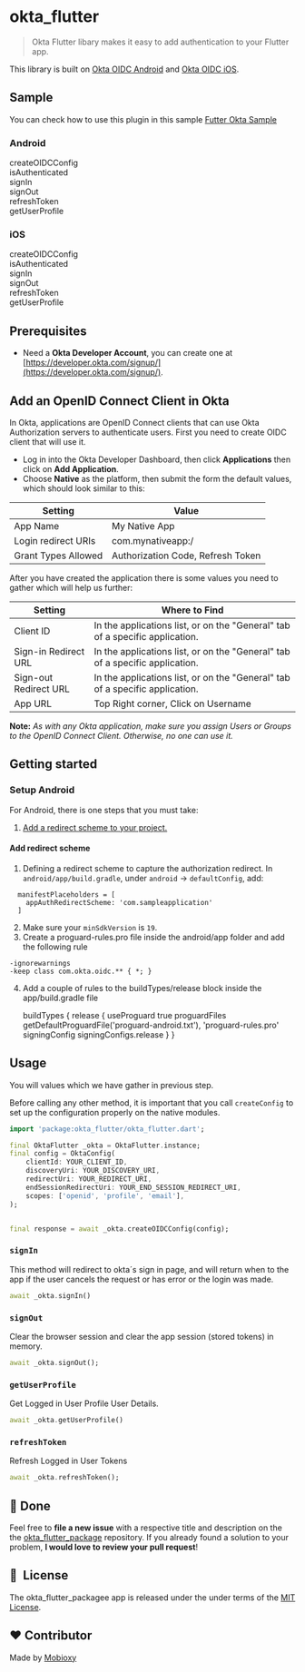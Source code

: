 # okta_flutter

> Okta Flutter libary makes it easy to add authentication to your Flutter app.

This library is built on [Okta OIDC Android](https://github.com/okta/okta-oidc-android) and [Okta OIDC iOS](https://github.com/okta/okta-oidc-ios).

## Sample

You can check how to use this plugin in this sample [Futter Okta Sample](https://github.com/Mobioxy/okta_flutter_package/tree/main/example)

### Android

createOIDCConfig <br />
isAuthenticated <br />
signIn <br />
signOut <br />
refreshToken <br />
getUserProfile <br />

### iOS

createOIDCConfig <br />
isAuthenticated <br />
signIn <br />
signOut <br />
refreshToken <br />
getUserProfile <br />

## Prerequisites

- Need a **Okta Developer Account**, you can create one at [https://developer.okta.com/signup/](https://developer.okta.com/signup/).

## Add an OpenID Connect Client in Okta

In Okta, applications are OpenID Connect clients that can use Okta Authorization servers to authenticate users.
First you need to create OIDC client that will use it.

- Log in into the Okta Developer Dashboard, then click **Applications** then click on **Add Application**.
- Choose **Native** as the platform, then submit the form the default values, which should look similar to this:

| Setting             | Value                             |
| ------------------- | --------------------------------- |
| App Name            | My Native App                     |
| Login redirect URIs | com.mynativeapp:/                 |
| Grant Types Allowed | Authorization Code, Refresh Token |

After you have created the application there is some values you need to gather which will help us further:

| Setting               | Where to Find                                                                |
| --------------------- | ---------------------------------------------------------------------------- |
| Client ID             | In the applications list, or on the "General" tab of a specific application. |
| Sign-in Redirect URL  | In the applications list, or on the "General" tab of a specific application. |
| Sign-out Redirect URL | In the applications list, or on the "General" tab of a specific application. |
| App URL               | Top Right corner, Click on Username                                          |

**Note:** _As with any Okta application, make sure you assign Users or Groups to the OpenID Connect Client. Otherwise, no one can use it._

## Getting started

### Setup Android

For Android, there is one steps that you must take:

1. [Add a redirect scheme to your project.](#add-redirect-scheme)

#### Add redirect scheme

1. Defining a redirect scheme to capture the authorization redirect. In `android/app/build.gradle`, under `android` -> `defaultConfig`, add:

```
  manifestPlaceholders = [
    appAuthRedirectScheme: 'com.sampleapplication'
  ]
```

2. Make sure your `minSdkVersion` is `19`.
3. Create a proguard-rules.pro file inside the android/app folder and add the following rule

```
-ignorewarnings
-keep class com.okta.oidc.** { *; }

```

4. Add a couple of rules to the buildTypes/release block inside the app/build.gradle file

   buildTypes {
   release {
   useProguard true
   proguardFiles getDefaultProguardFile('proguard-android.txt'),
   'proguard-rules.pro'
   signingConfig signingConfigs.release
   }
   }

## Usage

You will values which we have gather in previous step.

Before calling any other method, it is important that you call `createConfig` to set up the configuration properly on the native modules.

```dart
import 'package:okta_flutter/okta_flutter.dart';

final OktaFlutter _okta = OktaFlutter.instance;
final config = OktaConfig(
    clientId: YOUR_CLIENT_ID,
    discoveryUri: YOUR_DISCOVERY_URI,
    redirectUri: YOUR_REDIRECT_URI,
    endSessionRedirectUri: YOUR_END_SESSION_REDIRECT_URI,
    scopes: ['openid', 'profile', 'email'],
);


final response = await _okta.createOIDCConfig(config);
```

### `signIn`

This method will redirect to okta´s sign in page, and will return when to the app if the user cancels the request or has error or the login was made.

```dart
await _okta.signIn()
```

### `signOut`

Clear the browser session and clear the app session (stored tokens) in memory.

```dart
await _okta.signOut();
```

### `getUserProfile`

Get Logged in User Profile User Details.

```dart
await _okta.getUserProfile()
```

### `refreshToken`

Refresh Logged in User Tokens

```dart
await _okta.refreshToken();
```

## :clap: Done

Feel free to **file a new issue** with a respective title and description on the the [okta_flutter_package](https://github.com/Mobioxy/okta_flutter_package/issues) repository. If you already found a solution to your problem, **I would love to review your pull request**!

## 📘&nbsp; License

The okta_flutter_packagee app is released under the under terms of the [MIT License](LICENSE).

## :heart: Contributor

Made by [Mobioxy](https://github.com/Mobioxy/)
